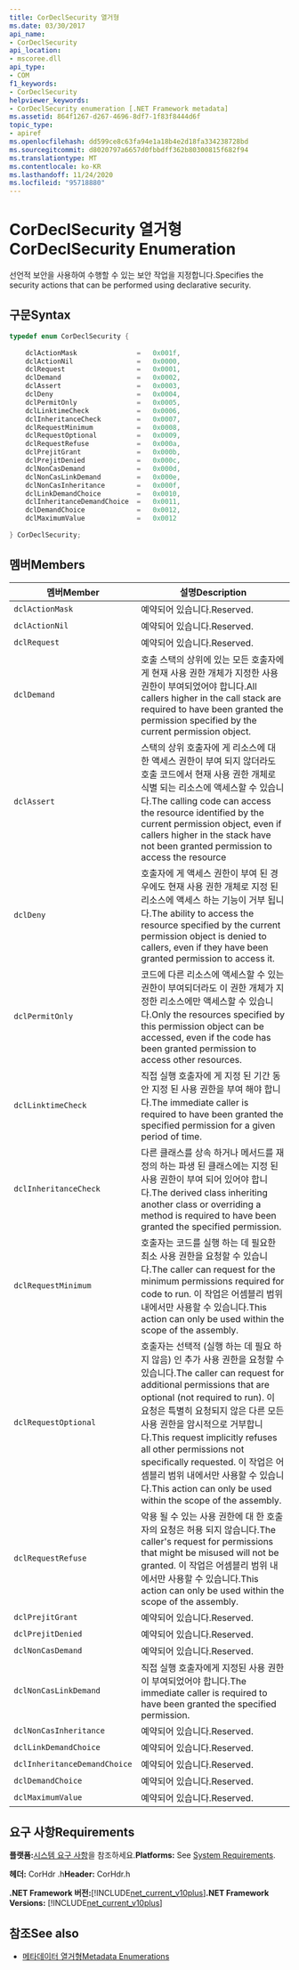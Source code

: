 ```yaml
---
title: CorDeclSecurity 열거형
ms.date: 03/30/2017
api_name:
- CorDeclSecurity
api_location:
- mscoree.dll
api_type:
- COM
f1_keywords:
- CorDeclSecurity
helpviewer_keywords:
- CorDeclSecurity enumeration [.NET Framework metadata]
ms.assetid: 864f1267-d267-4696-8df7-1f83f8444d6f
topic_type:
- apiref
ms.openlocfilehash: dd599ce8c63fa94e1a18b4e2d18fa334238728bd
ms.sourcegitcommit: d8020797a6657d0fbbdff362b80300815f682f94
ms.translationtype: MT
ms.contentlocale: ko-KR
ms.lasthandoff: 11/24/2020
ms.locfileid: "95718880"
---
```

# <a name="cordeclsecurity-enumeration"></a><span data-ttu-id="8a9eb-102">CorDeclSecurity 열거형</span><span class="sxs-lookup"><span data-stu-id="8a9eb-102">CorDeclSecurity Enumeration</span></span>

<span data-ttu-id="8a9eb-103">선언적 보안을 사용하여 수행할 수 있는 보안 작업을 지정합니다.</span><span class="sxs-lookup"><span data-stu-id="8a9eb-103">Specifies the security actions that can be performed using declarative security.</span></span>  
  
## <a name="syntax"></a><span data-ttu-id="8a9eb-104">구문</span><span class="sxs-lookup"><span data-stu-id="8a9eb-104">Syntax</span></span>  
  
```cpp  
typedef enum CorDeclSecurity {  
  
    dclActionMask               =   0x001f,  
    dclActionNil                =   0x0000,  
    dclRequest                  =   0x0001,  
    dclDemand                   =   0x0002,  
    dclAssert                   =   0x0003,  
    dclDeny                     =   0x0004,  
    dclPermitOnly               =   0x0005,  
    dclLinktimeCheck            =   0x0006,  
    dclInheritanceCheck         =   0x0007,  
    dclRequestMinimum           =   0x0008,  
    dclRequestOptional          =   0x0009,  
    dclRequestRefuse            =   0x000a,  
    dclPrejitGrant              =   0x000b,  
    dclPrejitDenied             =   0x000c,  
    dclNonCasDemand             =   0x000d,  
    dclNonCasLinkDemand         =   0x000e,  
    dclNonCasInheritance        =   0x000f,  
    dclLinkDemandChoice         =   0x0010,  
    dclInheritanceDemandChoice  =   0x0011,  
    dclDemandChoice             =   0x0012,  
    dclMaximumValue             =   0x0012  
  
} CorDeclSecurity;  
```  
  
## <a name="members"></a><span data-ttu-id="8a9eb-105">멤버</span><span class="sxs-lookup"><span data-stu-id="8a9eb-105">Members</span></span>  
  
|<span data-ttu-id="8a9eb-106">멤버</span><span class="sxs-lookup"><span data-stu-id="8a9eb-106">Member</span></span>|<span data-ttu-id="8a9eb-107">설명</span><span class="sxs-lookup"><span data-stu-id="8a9eb-107">Description</span></span>|  
|------------|-----------------|  
|`dclActionMask`|<span data-ttu-id="8a9eb-108">예약되어 있습니다.</span><span class="sxs-lookup"><span data-stu-id="8a9eb-108">Reserved.</span></span>|  
|`dclActionNil`|<span data-ttu-id="8a9eb-109">예약되어 있습니다.</span><span class="sxs-lookup"><span data-stu-id="8a9eb-109">Reserved.</span></span>|  
|`dclRequest`|<span data-ttu-id="8a9eb-110">예약되어 있습니다.</span><span class="sxs-lookup"><span data-stu-id="8a9eb-110">Reserved.</span></span>|  
|`dclDemand`|<span data-ttu-id="8a9eb-111">호출 스택의 상위에 있는 모든 호출자에게 현재 사용 권한 개체가 지정한 사용 권한이 부여되었어야 합니다.</span><span class="sxs-lookup"><span data-stu-id="8a9eb-111">All callers higher in the call stack are required to have been granted the permission specified by the current permission object.</span></span>|  
|`dclAssert`|<span data-ttu-id="8a9eb-112">스택의 상위 호출자에 게 리소스에 대 한 액세스 권한이 부여 되지 않더라도 호출 코드에서 현재 사용 권한 개체로 식별 되는 리소스에 액세스할 수 있습니다.</span><span class="sxs-lookup"><span data-stu-id="8a9eb-112">The calling code can access the resource identified by the current permission object, even if callers higher in the stack have not been granted permission to access the resource</span></span>|  
|`dclDeny`|<span data-ttu-id="8a9eb-113">호출자에 게 액세스 권한이 부여 된 경우에도 현재 사용 권한 개체로 지정 된 리소스에 액세스 하는 기능이 거부 됩니다.</span><span class="sxs-lookup"><span data-stu-id="8a9eb-113">The ability to access the resource specified by the current permission object is denied to callers, even if they have been granted permission to access it.</span></span>|  
|`dclPermitOnly`|<span data-ttu-id="8a9eb-114">코드에 다른 리소스에 액세스할 수 있는 권한이 부여되더라도 이 권한 개체가 지정한 리소스에만 액세스할 수 있습니다.</span><span class="sxs-lookup"><span data-stu-id="8a9eb-114">Only the resources specified by this permission object can be accessed, even if the code has been granted permission to access other resources.</span></span>|  
|`dclLinktimeCheck`|<span data-ttu-id="8a9eb-115">직접 실행 호출자에 게 지정 된 기간 동안 지정 된 사용 권한을 부여 해야 합니다.</span><span class="sxs-lookup"><span data-stu-id="8a9eb-115">The immediate caller is required to have been granted the specified permission for a given period of time.</span></span>|  
|`dclInheritanceCheck`|<span data-ttu-id="8a9eb-116">다른 클래스를 상속 하거나 메서드를 재정의 하는 파생 된 클래스에는 지정 된 사용 권한이 부여 되어 있어야 합니다.</span><span class="sxs-lookup"><span data-stu-id="8a9eb-116">The derived class inheriting another class or overriding a method is required to have been granted the specified permission.</span></span>|  
|`dclRequestMinimum`|<span data-ttu-id="8a9eb-117">호출자는 코드를 실행 하는 데 필요한 최소 사용 권한을 요청할 수 있습니다.</span><span class="sxs-lookup"><span data-stu-id="8a9eb-117">The caller can request for the minimum permissions required for code to run.</span></span> <span data-ttu-id="8a9eb-118">이 작업은 어셈블리 범위 내에서만 사용할 수 있습니다.</span><span class="sxs-lookup"><span data-stu-id="8a9eb-118">This action can only be used within the scope of the assembly.</span></span>|  
|`dclRequestOptional`|<span data-ttu-id="8a9eb-119">호출자는 선택적 (실행 하는 데 필요 하지 않음) 인 추가 사용 권한을 요청할 수 있습니다.</span><span class="sxs-lookup"><span data-stu-id="8a9eb-119">The caller can request for additional permissions that are optional (not required to run).</span></span> <span data-ttu-id="8a9eb-120">이 요청은 특별히 요청되지 않은 다른 모든 사용 권한을 암시적으로 거부합니다.</span><span class="sxs-lookup"><span data-stu-id="8a9eb-120">This request implicitly refuses all other permissions not specifically requested.</span></span> <span data-ttu-id="8a9eb-121">이 작업은 어셈블리 범위 내에서만 사용할 수 있습니다.</span><span class="sxs-lookup"><span data-stu-id="8a9eb-121">This action can only be used within the scope of the assembly.</span></span>|  
|`dclRequestRefuse`|<span data-ttu-id="8a9eb-122">악용 될 수 있는 사용 권한에 대 한 호출자의 요청은 허용 되지 않습니다.</span><span class="sxs-lookup"><span data-stu-id="8a9eb-122">The caller's request for permissions that might be misused will not be granted.</span></span> <span data-ttu-id="8a9eb-123">이 작업은 어셈블리 범위 내에서만 사용할 수 있습니다.</span><span class="sxs-lookup"><span data-stu-id="8a9eb-123">This action can only be used within the scope of the assembly.</span></span>|  
|`dclPrejitGrant`|<span data-ttu-id="8a9eb-124">예약되어 있습니다.</span><span class="sxs-lookup"><span data-stu-id="8a9eb-124">Reserved.</span></span>|  
|`dclPrejitDenied`|<span data-ttu-id="8a9eb-125">예약되어 있습니다.</span><span class="sxs-lookup"><span data-stu-id="8a9eb-125">Reserved.</span></span>|  
|`dclNonCasDemand`|<span data-ttu-id="8a9eb-126">예약되어 있습니다.</span><span class="sxs-lookup"><span data-stu-id="8a9eb-126">Reserved.</span></span>|  
|`dclNonCasLinkDemand`|<span data-ttu-id="8a9eb-127">직접 실행 호출자에게 지정된 사용 권한이 부여되었어야 합니다.</span><span class="sxs-lookup"><span data-stu-id="8a9eb-127">The immediate caller is required to have been granted the specified permission.</span></span>|  
|`dclNonCasInheritance`|<span data-ttu-id="8a9eb-128">예약되어 있습니다.</span><span class="sxs-lookup"><span data-stu-id="8a9eb-128">Reserved.</span></span>|  
|`dclLinkDemandChoice`|<span data-ttu-id="8a9eb-129">예약되어 있습니다.</span><span class="sxs-lookup"><span data-stu-id="8a9eb-129">Reserved.</span></span>|  
|`dclInheritanceDemandChoice`|<span data-ttu-id="8a9eb-130">예약되어 있습니다.</span><span class="sxs-lookup"><span data-stu-id="8a9eb-130">Reserved.</span></span>|  
|`dclDemandChoice`|<span data-ttu-id="8a9eb-131">예약되어 있습니다.</span><span class="sxs-lookup"><span data-stu-id="8a9eb-131">Reserved.</span></span>|  
|`dclMaximumValue`|<span data-ttu-id="8a9eb-132">예약되어 있습니다.</span><span class="sxs-lookup"><span data-stu-id="8a9eb-132">Reserved.</span></span>|  
  
## <a name="requirements"></a><span data-ttu-id="8a9eb-133">요구 사항</span><span class="sxs-lookup"><span data-stu-id="8a9eb-133">Requirements</span></span>  

 <span data-ttu-id="8a9eb-134">**플랫폼:**[시스템 요구 사항](../../get-started/system-requirements.md)을 참조하세요.</span><span class="sxs-lookup"><span data-stu-id="8a9eb-134">**Platforms:** See [System Requirements](../../get-started/system-requirements.md).</span></span>  
  
 <span data-ttu-id="8a9eb-135">**헤더:** CorHdr .h</span><span class="sxs-lookup"><span data-stu-id="8a9eb-135">**Header:** CorHdr.h</span></span>  
  
 <span data-ttu-id="8a9eb-136">**.NET Framework 버전:**[!INCLUDE[net_current_v10plus](../../../../includes/net-current-v10plus-md.md)]</span><span class="sxs-lookup"><span data-stu-id="8a9eb-136">**.NET Framework Versions:** [!INCLUDE[net_current_v10plus](../../../../includes/net-current-v10plus-md.md)]</span></span>  
  
## <a name="see-also"></a><span data-ttu-id="8a9eb-137">참조</span><span class="sxs-lookup"><span data-stu-id="8a9eb-137">See also</span></span>

- [<span data-ttu-id="8a9eb-138">메타데이터 열거형</span><span class="sxs-lookup"><span data-stu-id="8a9eb-138">Metadata Enumerations</span></span>](metadata-enumerations.md)
